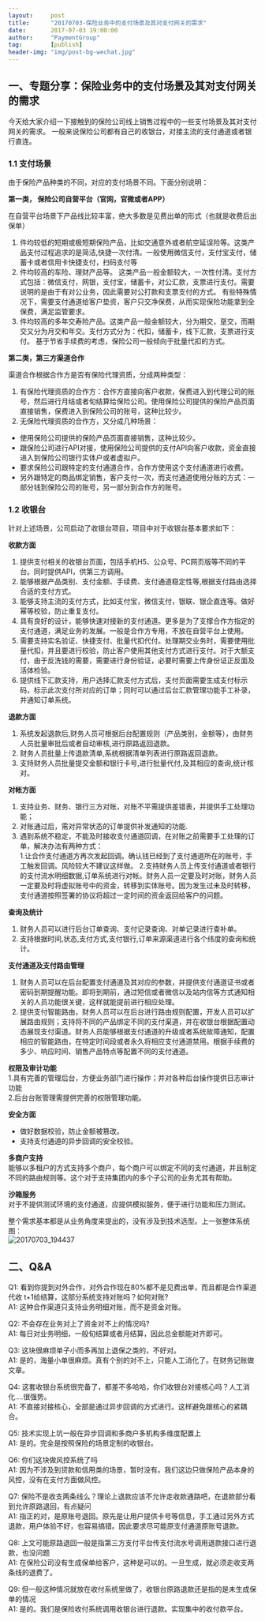```yaml
---                                                                             
layout:     post                                                
title:      "20170703-保险业务中的支付场景及其对支付网关的需求"                                                                               
date:       2017-07-03 19:00:00                                                                               
author:     "PaymentGroup"                                          
tag:		[publish]                                    
header-img: "img/post-bg-wechat.jpg"                                         
---        
```

    
## 一、专题分享：保险业务中的支付场景及其对支付网关的需求  
  
今天给大家介绍一下接触到的保险公司线上销售过程中的一些支付场景及其对支付网关的需求。 一般来说保险公司都有自己的收银台，对接主流的支付通道或者银行直连。  
  
### 1.1  支付场景  
  
由于保险产品种类的不同，对应的支付场景不同。下面分别说明：  
  
**第一类， 保险公司自营平台（官网，官微或者APP）**  
  
在自营平台场景下产品线比较丰富，绝大多数是见费出单的形式（也就是收费后出保单）  
  
1. 件均较低的短期或极短期保险产品，比如交通意外或者航空延误险等。这类产品支付过程追求的是简洁,快捷一次付清。一般使用微信支付，支付宝支付，储蓄卡或者信用卡快捷支付，扫码支付等    
2. 件均较高的车险、理财产品等。 这类产品一般金额较大，一次性付清。支付方式包括：微信支付，网银，支付宝，储蓄卡，对公汇款，支票进行支付。需要说明的是由于有对公业务，因此需要对公打款和支票支付的方式。 有些特殊情况下，需要支付通道给客户垫资，客户只交净保费，从而实现保险功能拿到全保费，满足监管要求。 
3. 件均较高的多年交寿险产品。这类产品一般金额较大，分为期交，趸交，而期交又分为月交和年交。支付方式分为：代扣，储蓄卡，线下汇款，支票进行支付。 基于节省手续费的考虑，保险公司一般倾向于批量代扣的方式。  
  
**第二类，第三方渠道合作**  
  
渠道合作根据合作方是否有保险代理资质，分成两种类型：  

1. 有保险代理资质的合作方：合作方直接向客户收款，保费进入到代理公司的账号，然后进行月结或者旬结算给保险公司。使用保险公司提供的保险产品页面直接销售，保费进入到保险公司的账号，这种比较少。   
2. 无保险代理资质的合作方，又分成几种场景：   
  - 使用保险公司提供的保险产品页面直接销售，这种比较少。   
  - 跟保险公司进行API对接，使用保险公司提供的支付API向客户收款，资金直接进入到保险公司银行实体户或者虚拟户。   
  - 要求保险公司跟特定的支付通道合作，合作方使用这个支付通道进行收费。   
  - 另外跟特定的商品绑定销售，客户支付一次，而支付通道使用分账的方式：一部分钱到保险公司的账号，另一部分到合作方的账号。   
  
### 1.2 收银台  
  
针对上述场景，公司启动了收银台项目，项目中对于收银台基本要求如下：  
  
**收款方面**  
1. 提供支付相关的收银台页面，包括手机H5、公众号、PC网页版等不同的平台。同时提供API，供第三方调用。   
2. 能够根据产品类别、支付金额、手续费、支付通道稳定性等,根据支付路由选择合适的支付方式。    
3. 能够支持主流的支付方式，比如支付宝，微信支付，银联、银企直连等。做好幂等校验，防止重复支付。   
4. 具有良好的设计，能够快速对接新的支付通道。更多是为了支撑合作方指定的支付通道，满足业务的发展。一般是合作方专用，不放在自营平台上使用。   
5. 需要支持实名验证、快捷支付、批量代扣代付。处理期交业务时，需要使用批量代扣，并且要进行校验，防止客户使用其他支付方式进行支付。对于大额支付，由于反洗钱的需要，需要进行身份验证，必要时需要上传身份证正反面及活体检验。   
6. 提供线下汇款支持，用户选择汇款支付方式后，支付页面需要生成支付标示码，标示此次支付所对应的订单；同时可以通过后台汇款管理功能手工补录，并通知订单系统。   
  
**退款方面**  
1. 系统发起退款后,财务人员可根据后台配置规则（产品类别，金额等），由财务人员批量审批后或者自动审核,进行原路返回退款。   
2. 财务人员批量上传退款清单,系统根据清单列表进行原路返回退款。   
3. 支持财务人员批量提交金额和银行卡号,进行批量代付,及其相应的查询,统计核对。   
  
**对帐方面**  
1. 支持业务、财务、银行三方对账，对账不平需提供差错表，并提供手工处理功能；  
2. 对账通过后，需对异常状态的订单提供补发通知的功能.  
3. 遇到系统不稳定，不能及时接收支付通道回调，在对账之前需要手工处理的订单，解决办法有两种方式： 		 
   1.让合作支付通道方再次发起回调。确认钱已经到了支付通道所在的账号，手工触发回调。风险较大不建议这样做。      2.支持财务人员上传支付通道或者银行的支付流水明细数据,订单系统进行对帐。财务人员一定要及时对账，财务人员一定要及时将虚拟账号中的资金，转移到实体账号。因为发生过未及时转移，支付通道按照签署的协议将超过一定时间的资金返回给客户的问题。  
   
  
**查询及统计**  
1. 财务人员可以进行后台订单查询、支付记录查询、对单记录进行查补单。   
2. 支持根据时间,状态,支付方式,支付银行,订单来源渠道进行各个纬度的查询和统计。  
  
**支付通道及支付路由管理**  
  
1. 财务人员可以在后台配置支付通道及其对应的参数，并提供支付通道证书或者密码到期提醒功能。即将到期前，通过短信或者微信以及站内信等方式通知相关的人员功能很关键，这样就能提前进行相应处理。   
2. 提供支付智能路由，财务人员可以在后台进行路由规则配置，开发人员可以扩展路由规则；支持将不同的产品绑定不同的支付渠道，并在收银台根据配置动态展现支付渠道。财务人员能够根据支付通道的升级或者系统故障通知，配置相应的智能路由，在特定时间段或者永久将相应支付通道禁用。根据手续费的多少、响应时间、销售产品特点等配置不同的支付通道。   
  
**权限及审计功能**  
1.具有完善的管理后台，方便业务部门进行操作；并对各种后台操作提供日志审计功能   
2.后台台账管理需提供完善的权限管理功能。   
  
**安全方面**  
  
- 做好数据校验，防止金额被篡改。  
- 支持支付通道的异步回调的安全校验。  
  
**多商户支持**  
能够以多租户的方式支持多个商户，每个商户可以绑定不同的支付通道，并且制定不同的路由规则等。这个对于支持集团内的多个子公司的业务尤其有帮助。   
  
**沙箱服务**  
对于不提供测试环境的支付通道，应提供模拟服务，便于进行功能和压力测试。  
  
整个需求基本都是从业务角度来提出的，没有涉及到技术选型。上一张整体系统图：  
![20170703_194437](http://static.cocolian.org/img/2017/20170703_194437.png)  
  
  
## 二、Q&A  
Q1: 看到你提到对外合作，对外合作现在80%都不是见费出单，而且都是合作渠道代收 t+1给结算，这部分系统支持对账吗？如何对账?   
A1: 这种合作渠道只支持业务明细对账，而不是资金对账。   
  
Q2: 不会存在业务对上了资金对不上的情况吗?   
A1: 每日对业务明细，一般旬结算或者月结算，因此总金额能对齐即可。   
  
Q3: 这块很麻烦单子小而多再加上退保之类的，不好对。   
A1: 是的，海量小单很麻烦。真有个别的对不上，只能人工消化了。在财务记账做文章。   
  
Q4: 这套收银台系统很完备了，都差不多哈哈，你们收银台对接核心吗？人工消化….很强势。  
A1: 不直接对接核心，全部是通过异步回调的方式进行。这样避免跟核心的紧耦合。   
  
Q5: 技术实现上坑一般在异步回调和多商户多机构多维度配置上   
A1: 是的。完全是按照保险的场景定制的收银台。   
  
Q6: 你们这块做风控系统了吗   
A1: 因为不涉及到贷款和信用类的场景，暂时没有。我们这边只做保险产品本身的风控，没有在支付方面做风控。   
  
Q7: 保险不是收支两条线么？理论上退款应该不允许走收款通路吧，在退款部分看到允许原路退回，有点疑问   
A1: 指正的对，是原账号退回。原先是让用户提供卡号等信息，手工通过另外方式退款，用户体验不好，也容易搞错。因此要求尽可能原支付通道原账号退款。   
  
Q8: 上文可能原路退回一般是指第三方支付平台传支付流水号调用退款接口进行退款，也没问题  
A1: 在保险公司没有生成保单给客户，这种是可以的。一旦生成，就必须走收支两条线的退费了。   
  
Q9: 但一般这种情况就放在收付系统里做了，收银台原路退款还是指的是未生成保单的情况   
A1: 是的。我们是保险收付系统调用收银台进行退款。实现集中的收付款平台。   
